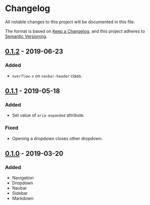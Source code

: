 # Changelog
All notable changes to this project will be documented in this file.

The format is based on [Keep a Changelog](https://keepachangelog.com/en/1.0.0/),
and this project adheres to [Semantic Versioning](https://semver.org/spec/v2.0.0.html).

## [0.1.2] - 2019-06-23
### Added
- `overflow-x` on `navbar-header` class.

## [0.1.1] - 2019-05-18
### Added
- Set value of `aria-expanded` attribute.

### Fixed
- Opening a dropdown closes other dropdown.

## [0.1.0] - 2019-03-20
### Added
- Navigation
- Dropdown
- Navbar
- Sidebar
- Markdown

[0.1.2]: https://github.com/usecamo/camo/compare/0.1.1...0.1.2
[0.1.1]: https://github.com/usecamo/camo/compare/0.1.0...0.1.1
[0.1.0]: https://github.com/usecamo/camo/releases/tag/0.1.0
